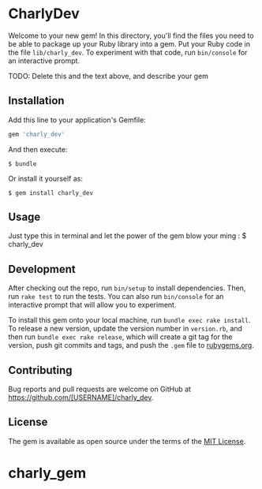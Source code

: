 # CharlyDev

Welcome to your new gem! In this directory, you'll find the files you need to be able to package up your Ruby library into a gem. Put your Ruby code in the file `lib/charly_dev`. To experiment with that code, run `bin/console` for an interactive prompt.

TODO: Delete this and the text above, and describe your gem

## Installation

Add this line to your application's Gemfile:

```ruby
gem 'charly_dev'
```

And then execute:

    $ bundle

Or install it yourself as:

    $ gem install charly_dev

## Usage

Just type this in terminal and let the power of the gem blow your ming :
    $ charly_dev
    

## Development

After checking out the repo, run `bin/setup` to install dependencies. Then, run `rake test` to run the tests. You can also run `bin/console` for an interactive prompt that will allow you to experiment.

To install this gem onto your local machine, run `bundle exec rake install`. To release a new version, update the version number in `version.rb`, and then run `bundle exec rake release`, which will create a git tag for the version, push git commits and tags, and push the `.gem` file to [rubygems.org](https://rubygems.org).

## Contributing

Bug reports and pull requests are welcome on GitHub at https://github.com/[USERNAME]/charly_dev.

## License

The gem is available as open source under the terms of the [MIT License](http://opensource.org/licenses/MIT).
# charly_gem
